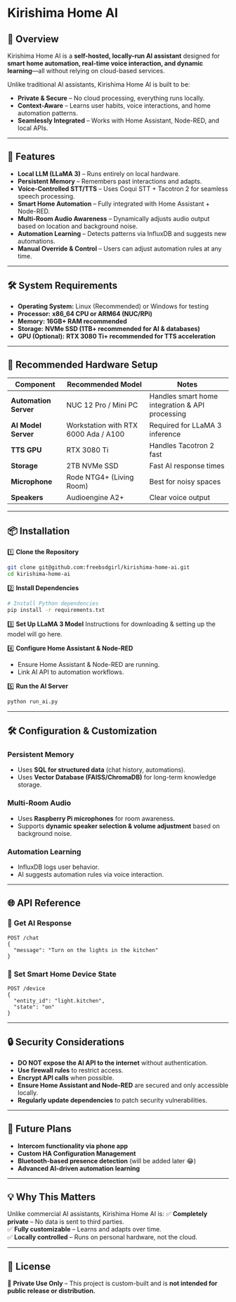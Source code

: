 # Kirishima Home AI

## 📌 Overview
Kirishima Home AI is a **self-hosted, locally-run AI assistant** designed for **smart home automation, real-time voice interaction, and dynamic learning**—all without relying on cloud-based services.

Unlike traditional AI assistants, Kirishima Home AI is built to be:
- **Private & Secure** – No cloud processing, everything runs locally.
- **Context-Aware** – Learns user habits, voice interactions, and home automation patterns.
- **Seamlessly Integrated** – Works with Home Assistant, Node-RED, and local APIs.

---

## **🚀 Features**
- **Local LLM (LLaMA 3)** – Runs entirely on local hardware.
- **Persistent Memory** – Remembers past interactions and adapts.
- **Voice-Controlled STT/TTS** – Uses Coqui STT + Tacotron 2 for seamless speech processing.
- **Smart Home Automation** – Fully integrated with Home Assistant + Node-RED.
- **Multi-Room Audio Awareness** – Dynamically adjusts audio output based on location and background noise.
- **Automation Learning** – Detects patterns via InfluxDB and suggests new automations.
- **Manual Override & Control** – Users can adjust automation rules at any time.

---

## **🛠️ System Requirements**
- **Operating System:** Linux (Recommended) or Windows for testing
- **Processor:** **x86_64 CPU or ARM64 (NUC/RPi)**
- **Memory:** **16GB+ RAM recommended**
- **Storage:** **NVMe SSD (1TB+ recommended for AI & databases)**
- **GPU (Optional):** **RTX 3080 Ti+ recommended for TTS acceleration**

---
## 🔧 Recommended Hardware Setup
| Component      | Recommended Model  | Notes |
|---------------|--------------------|---------------------|
| **Automation Server** | NUC 12 Pro / Mini PC | Handles smart home integration & API processing |
| **AI Model Server** | Workstation with RTX 6000 Ada / A100 | Required for LLaMA 3 inference |
| **TTS GPU**   | RTX 3080 Ti | Handles Tacotron 2 fast |
| **Storage**   | 2TB NVMe SSD | Fast AI response times |
| **Microphone** | Rode NTG4+ (Living Room) | Best for noisy spaces |
| **Speakers** | Audioengine A2+ | Clear voice output |

---
## **📦 Installation**
1️⃣ **Clone the Repository**
```sh
git clone git@github.com:freebsdgirl/kirishima-home-ai.git
cd kirishima-home-ai
```

2️⃣ **Install Dependencies**
```sh
# Install Python dependencies
pip install -r requirements.txt
```

3️⃣ **Set Up LLaMA 3 Model**
Instructions for downloading & setting up the model will go here.

4️⃣ **Configure Home Assistant & Node-RED**
- Ensure Home Assistant & Node-RED are running.
- Link AI API to automation workflows.

5️⃣ **Run the AI Server**
```sh
python run_ai.py
```

---

## **🛠️ Configuration & Customization**
### **Persistent Memory**
- Uses **SQL for structured data** (chat history, automations).
- Uses **Vector Database (FAISS/ChromaDB)** for long-term knowledge storage.

### **Multi-Room Audio**
- Uses **Raspberry Pi microphones** for room awareness.
- Supports **dynamic speaker selection & volume adjustment** based on background noise.

### **Automation Learning**
- InfluxDB logs user behavior.
- AI suggests automation rules via voice interaction.

---

## **🌐 API Reference**
### 🔹 **Get AI Response**
```http
POST /chat
{
  "message": "Turn on the lights in the kitchen"
}
```

### 🔹 **Set Smart Home Device State**
```http
POST /device
{
  "entity_id": "light.kitchen",
  "state": "on"
}
```

---

## **🔒 Security Considerations**
- **DO NOT expose the AI API to the internet** without authentication.
- **Use firewall rules** to restrict access.
- **Encrypt API calls** when possible.
- **Ensure Home Assistant and Node-RED** are secured and only accessible locally.
- **Regularly update dependencies** to patch security vulnerabilities.

---

## **🔮 Future Plans**
- **Intercom functionality via phone app**
- **Custom HA Configuration Management**
- **Bluetooth-based presence detection** (will be added later 😂)
- **Advanced AI-driven automation learning**

---

## **💡 Why This Matters**
Unlike commercial AI assistants, Kirishima Home AI is:
✅ **Completely private** – No data is sent to third parties.  
✅ **Fully customizable** – Learns and adapts over time.  
✅ **Locally controlled** – Runs on personal hardware, not the cloud.  

---

## **📜 License**
🚨 **Private Use Only** – This project is custom-built and is **not intended for public release or distribution.**  